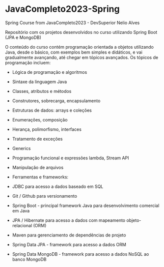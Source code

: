 # JavaCompleto2023-Spring
Spring Course from JavaCompleto2023 - DevSuperior Nelio Alves

Repositório com os projetos desenvolvidos no curso utilizando Spring Boot (JPA e MongoDB)

O conteúdo do curso contém programação orientada a objetos utilizando Java, desde o básico, com exemplos bem simples e didáticos, e vai gradualmente avançando, até chegar em tópicos avançados.
Os tópicos de programação incluem:

 - Lógica de programação e algoritmos
 - Sintaxe da linguagem Java
 - Classes, atributos e métodos
 - Construtores, sobrecarga, encapsulamento
 - Estruturas de dados: arrays e coleções
 - Enumerações, composição
 - Herança, polimorfismo, interfaces
 - Tratamento de exceções
 - Generics
 - Programação funcional e expressões lambda, Stream API
 - Manipulação de arquivos
 - Ferramentas e frameworks:

 - JDBC para acesso a dados baseado em SQL
 - Git / Github para versionamento
 - Spring Boot - principal framework Java para desenvolvimento comercial em Java
 - JPA / Hibernate para acesso a dados com mapeamento objeto-relacional (ORM)
 - Maven para gerenciamento de dependências de projeto
 - Spring Data JPA - framework para acesso a dados ORM
 - Spring Data MongoDB - framework para acesso a dados NoSQL ao banco MongoDB
